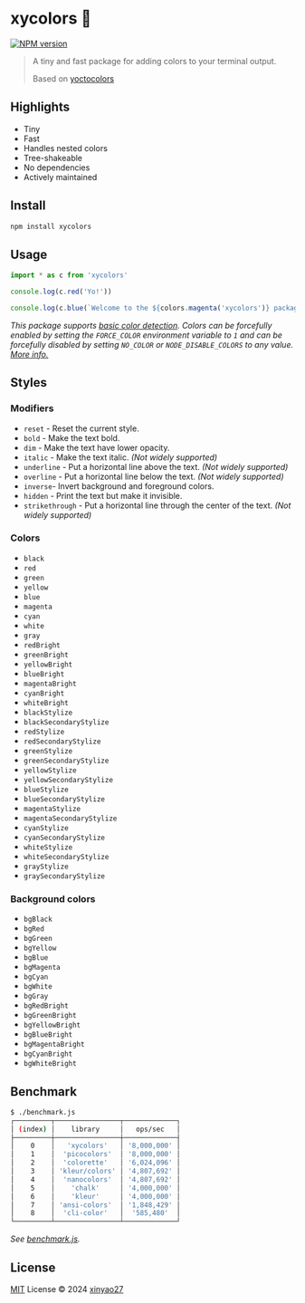 # xycolors 🌈

[![NPM version](https://img.shields.io/npm/v/xycolors?color=a1b858&label=)](https://www.npmjs.com/package/xycolors)

> A tiny and fast package for adding colors to your terminal output.
>
> Based on [yoctocolors](https://github.com/sindresorhus/yoctocolors)

## Highlights

- Tiny
- Fast
- Handles nested colors
- Tree-shakeable
- No dependencies
- Actively maintained

## Install

```sh
npm install xycolors
```

## Usage

```js
import * as c from 'xycolors'

console.log(c.red('Yo!'))

console.log(c.blue(`Welcome to the ${colors.magenta('xycolors')} package!`))
```

_This package supports [basic color detection](https://nodejs.org/api/tty.html#writestreamhascolorscount-env). Colors can be forcefully enabled by setting the `FORCE_COLOR` environment variable to `1` and can be forcefully disabled by setting `NO_COLOR` or `NODE_DISABLE_COLORS` to any value. [More info.](https://nodejs.org/api/tty.html#writestreamgetcolordepthenv)_

## Styles

### Modifiers

- `reset` - Reset the current style.
- `bold` - Make the text bold.
- `dim` - Make the text have lower opacity.
- `italic` - Make the text italic. _(Not widely supported)_
- `underline` - Put a horizontal line above the text. _(Not widely supported)_
- `overline` - Put a horizontal line below the text. _(Not widely supported)_
- `inverse`- Invert background and foreground colors.
- `hidden` - Print the text but make it invisible.
- `strikethrough` - Put a horizontal line through the center of the text. _(Not widely supported)_

### Colors

- `black`
- `red`
- `green`
- `yellow`
- `blue`
- `magenta`
- `cyan`
- `white`
- `gray`
- `redBright`
- `greenBright`
- `yellowBright`
- `blueBright`
- `magentaBright`
- `cyanBright`
- `whiteBright`
- `blackStylize`
- `blackSecondaryStylize`
- `redStylize`
- `redSecondaryStylize`
- `greenStylize`
- `greenSecondaryStylize`
- `yellowStylize`
- `yellowSecondaryStylize`
- `blueStylize`
- `blueSecondaryStylize`
- `magentaStylize`
- `magentaSecondaryStylize`
- `cyanStylize`
- `cyanSecondaryStylize`
- `whiteStylize`
- `whiteSecondaryStylize`
- `grayStylize`
- `graySecondaryStylize`

### Background colors

- `bgBlack`
- `bgRed`
- `bgGreen`
- `bgYellow`
- `bgBlue`
- `bgMagenta`
- `bgCyan`
- `bgWhite`
- `bgGray`
- `bgRedBright`
- `bgGreenBright`
- `bgYellowBright`
- `bgBlueBright`
- `bgMagentaBright`
- `bgCyanBright`
- `bgWhiteBright`

## Benchmark

```sh
$ ./benchmark.js
┌─────────┬────────────────┬─────────────┐
│ (index) │    library     │   ops/sec   │
├─────────┼────────────────┼─────────────┤
│    0    │   'xycolors'   │ '8,000,000' │
│    1    │  'picocolors'  │ '8,000,000' │
│    2    │  'colorette'   │ '6,024,096' │
│    3    │ 'kleur/colors' │ '4,807,692' │
│    4    │  'nanocolors'  │ '4,807,692' │
│    5    │    'chalk'     │ '4,000,000' │
│    6    │    'kleur'     │ '4,000,000' │
│    7    │ 'ansi-colors'  │ '1,848,429' │
│    8    │  'cli-color'   │  '585,480'  │
└─────────┴────────────────┴─────────────┘
```

_See [benchmark.js](benchmark.js)._

## License

[MIT](./LICENSE) License © 2024 [xinyao27](https://github.com/xinyao27)
